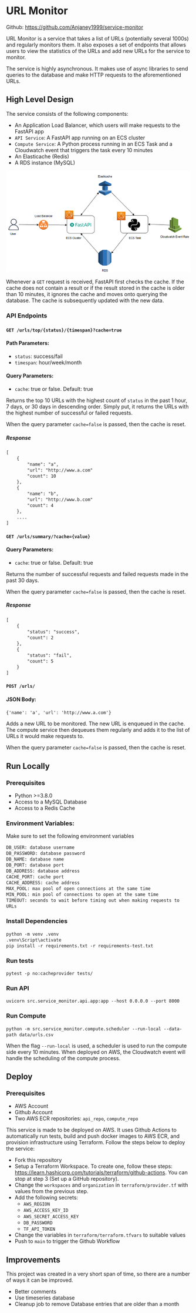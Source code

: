 # URL Monitor
Github: https://github.com/Anjaney1999/service-monitor

URL Monitor is a service that takes a list of URLs (potentially several 1000s) and regularly monitors them. It also exposes a set of endpoints that allows users to view the statistics of the URLs and add new URLs for the service to monitor. 

The service is highly asynchronous. It makes use of async libraries to send queries to the database and make HTTP requests to the aforementioned URLs.
## High Level Design
The service consists of the following components:
* An Application Load Balancer, which users will make requests to the FastAPI app
* ```API Service```: A FastAPI app running on an ECS cluster
* ```Compute Service```: A Python process running in an ECS Task and a Cloudwatch event that triggers the task every 10 minutes
* An Elasticache (Redis)
* A RDS instance (MySQL)
  
![image](./hld.png)

Whenever a ```GET``` request is received, FastAPI first checks the cache. If the cache does not contain a result or if the result stored in the cache is older than 10 minutes, it ignores the cache and moves onto querying the database. The cache is subsequently updated with the new data.

### API Endpoints
#### ```GET /urls/top/{status}/{timespan}?cache=true```

#### Path Parameters: 
* ```status```: success/fail
* ```timespan```: hour/week/month
#### Query Parameters:
* ```cache```: true or false. Default: true

Returns the top 10 URLs with the highest count of ```status``` in the past 1 hour, 7 days, or 30 days in descending order. Simply put, it returns the URLs with the highest number of successful or failed requests.

When the query parameter ```cache=false``` is passed, then the cache is reset.

##### Response
```
[
    {
        "name": "a",
        "url": "http://www.a.com"
        "count": 10
    },
    {
        "name": "b",
        "url": "http://www.b.com"
        "count": 4
    },
    ....
]
```
#### ```GET /urls/summary/?cache={value}```
#### Query Parameters:
* ```cache```: true or false. Default: true

Returns the number of successful requests and failed requests made in the past 30 days. 

When the query parameter ```cache=false``` is passed, then the cache is reset.

##### Response
```
[
    {
        "status": "success",
        "count": 2
    },
    {
        "status": "fail",
        "count": 5
    }
]
```
#### ```POST /urls/```
#### JSON Body:
 ```{'name': 'a', 'url': 'http://www.a.com'}```

Adds a new URL to be monitored. The new URL is enqueued in the cache. The compute service then dequeues them regularly and adds it to the list of URLs it would make requests to.

When the query parameter ```cache=false``` is passed, then the cache is reset.

## Run Locally
### Prerequisites
* Python >=3.8.0
* Access to a MySQL Database
* Access to a Redis Cache

### Environment Variables:
Make sure to set the following environment variables
```
DB_USER: database username
DB_PASSWORD: database password 
DB_NAME: database name
DB_PORT: database port
DB_ADDRESS: database address
CACHE_PORT: cache port
CACHE_ADDRESS: cache address
MAX_POOL: max pool of open connections at the same time
MIN_POOL: min pool of connections to open at the same time
TIMEOUT: seconds to wait before timing out when making requests to URLs
```

### Install Dependencies
```
python -m venv .venv
.venv\Script\activate
pip install -r requirements.txt -r requirements-test.txt
```
### Run tests
```
pytest -p no:cacheprovider tests/
```
### Run API
```
uvicorn src.service_monitor.api.app:app --host 0.0.0.0 --port 8000
```
### Run Compute
```
python -m src.service_monitor.compute.scheduler --run-local --data-path data/urls.csv
```
When the flag ```--run-local``` is used, a scheduler is used to run the compute side every 10 minutes. When deployed on AWS, the Cloudwatch event will handle the scheduling of the compute process.



## Deploy
### Prerequisites
* AWS Account
* Github Account
* Two AWS ECR repositories: ```api_repo```, ```compute_repo```

This service is made to be deployed on AWS. It uses Github Actions to automatically run tests, build and push docker images to AWS ECR, and provision infrastructure using Terraform. Follow the steps below to deploy the service:

* Fork this repository
* Setup a Terraform Workspace. To create one, follow these steps: https://learn.hashicorp.com/tutorials/terraform/github-actions. You can stop at step 3 (Set up a GitHub repository). 
* Change the ```workspaces``` and ```organization``` in ```terraform/provider.tf``` with values from the previous step.
* Add the following secrets:
    * ```AWS_REGION```
    * ```AWS_ACCESS_KEY_ID```
    * ```AWS_SECRET_ACCESS_KEY```
    * ```DB_PASSWORD```
    * ```TF_API_TOKEN```
* Change the variables in ```terraform/terraform.tfvars``` to suitable values
* Push to ```main``` to trigger the Github Workflow

## Improvements
This project was created in a very short span of time, so there are a number of ways it can be improved.

* Better comments
* Use timeseries database
* Cleanup job to remove Database entries that are older than a month




